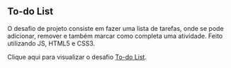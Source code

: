## To-do List

O desafio de projeto consiste em fazer uma lista de tarefas, onde se pode adicionar, remover e também marcar como completa uma atividade. 
Feito utilizando JS, HTML5 e CSS3.    

Clique aqui para visualizar o desafio [To-do List](https://kalia7.github.io/to-do-list/index.html).

